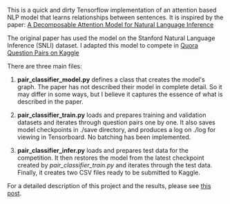 This is a quick and dirty Tensorflow implementation of an attention based NLP model that learns relationships between sentences.
It is inspired by the paper: [A Decomposable Attention Model for Natural Language Inference](https://arxiv.org/pdf/1606.01933v1.pdf)

The original paper has used the model on the Stanford Natural Language Inference (SNLI) dataset. 
I adapted this model to compete in [Quora Question Pairs on Kaggle](https://www.kaggle.com/c/quora-question-pairs)

There are three main files:
1. **pair_classifier_model.py** defines a class that creates the model's graph. The paper has not described their model in complete detail. So it may differ in some ways, but I believe it captures the essence of what is described in the paper. 
    
2. **pair_classifier_train.py** loads and prepares training and validation datasets and iterates through question pairs one by one. It also saves model checkpoints in ./save directory, and produces a log on ./log for viewing in Tensorboard. No batching has been implemented. 
 
3. **pair_classifier_infer.py** loads and prepares test data for the competition. It then restores the model from the latest checkpoint created by *pair_classifier_train.py* and iterates through the test data. Finally, it creates two CSV files ready to be submitted to Kaggle. 

For a detailed description of this project and the results, please see [this post](http://www.siarez.com/projects/quora-question-pairs). 